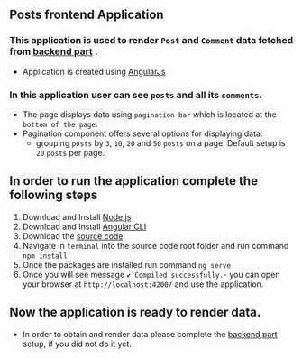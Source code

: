 ## Posts frontend Application

### This application is used to render `Post` and `Comment` data fetched from [backend part](https://github.com/Likh-Alex/posts-backend) .
- Application is created using [AngularJs](https://angularjs.org)

### In this application user can see `posts` and all its `comments`.
- The page displays data using `pagination bar` which is located at the `bottom of the page`.
- Pagination component offers several options for displaying data:
  - grouping `posts` by `3`, `10`, `20` and `50` `posts` on a page. Default setup is `20` `posts` per page.
    

## In order to run the application complete the following steps
1. Download and Install [Node.js](https://nodejs.org/en/)
2. Download and Install [Angular CLI](https://cli.angular.io/)
3. Download the [source code](https://github.com/Likh-Alex/posts-frontend)
5. Navigate in `terminal` into the source code root folder and run command `npm install`
6. Once the packages are installed run command `ng serve`
7. Once you will see message `✔ Compiled successfully.`- you can open your browser at `http://localhost:4200/` and use the application.

## Now the application is ready to render data.

- In order to obtain and render data please complete the [backend part](https://github.com/Likh-Alex/posts-backend) setup, if you did not do it yet.
